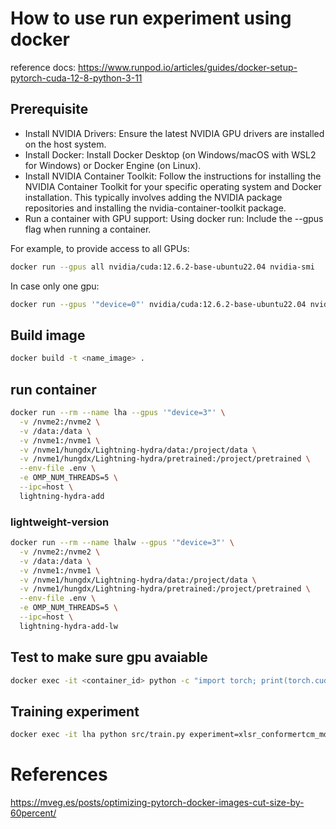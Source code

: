 # How to use run experiment using docker

reference docs: https://www.runpod.io/articles/guides/docker-setup-pytorch-cuda-12-8-python-3-11

## Prerequisite
- Install NVIDIA Drivers: Ensure the latest NVIDIA GPU drivers are installed on the host system.
- Install Docker: Install Docker Desktop (on Windows/macOS with WSL2 for Windows) or Docker Engine (on Linux).
- Install NVIDIA Container Toolkit: Follow the instructions for installing the NVIDIA Container Toolkit for your specific operating system and Docker installation. This typically involves adding the NVIDIA package repositories and installing the nvidia-container-toolkit package.
- Run a container with GPU support:
Using docker run: Include the --gpus flag when running a container. 

For example, to provide access to all GPUs:
```bash
docker run --gpus all nvidia/cuda:12.6.2-base-ubuntu22.04 nvidia-smi
```
In case only one gpu:
```bash
docker run --gpus '"device=0"' nvidia/cuda:12.6.2-base-ubuntu22.04 nvidia-smi
```
## Build image
```bash
docker build -t <name_image> .
```

## run container
```bash
docker run --rm --name lha --gpus '"device=3"' \
  -v /nvme2:/nvme2 \
  -v /data:/data \
  -v /nvme1:/nvme1 \
  -v /nvme1/hungdx/Lightning-hydra/data:/project/data \
  -v /nvme1/hungdx/Lightning-hydra/pretrained:/project/pretrained \
  --env-file .env \
  -e OMP_NUM_THREADS=5 \
  --ipc=host \
  lightning-hydra-add
```
### lightweight-version
```bash
docker run --rm --name lhalw --gpus '"device=3"' \
  -v /nvme2:/nvme2 \
  -v /data:/data \
  -v /nvme1:/nvme1 \
  -v /nvme1/hungdx/Lightning-hydra/data:/project/data \
  -v /nvme1/hungdx/Lightning-hydra/pretrained:/project/pretrained \
  --env-file .env \
  -e OMP_NUM_THREADS=5 \
  --ipc=host \
  lightning-hydra-add-lw
```

## Test to make sure gpu avaiable
```bash
docker exec -it <container_id> python -c "import torch; print(torch.cuda.is_available(), torch.cuda.device_count()); print(torch.cuda.get_device_name(0))"
```    
## Training experiment

```bash
docker exec -it lha python src/train.py experiment=xlsr_conformertcm_mdt ++model_averaging=True
```

# References
https://mveg.es/posts/optimizing-pytorch-docker-images-cut-size-by-60percent/